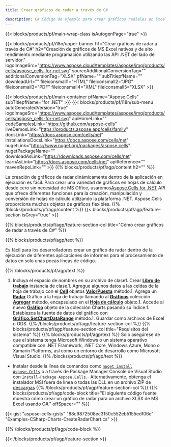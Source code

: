 ```yaml
---
title: Crear gráficos de radar a través de C#

description: C# Código de ejemplo para crear gráficos radiales en Excel mediante la biblioteca .NET. Use este código para crear un gráfico de radar para MS Excel dentro de VB.NET, Asp.NET o cualquier aplicación basada en .NET.
---
```

{{< blocks/products/pf/main-wrap-class isAutogenPage="true" >}}

{{< blocks/products/pf/i18n/upper-banner h1="Crear gráficos de radar a través de C#" h2="Creación de gráficos de MS Excel nativos y de alto rendimiento mediante programación utilizando las API .NET del lado del servidor." logoImageSrc="https://www.aspose.cloud/templates/aspose/img/products/cells/aspose_cells-for-net.svg" sourceAdditionalConversionTag="" additionalConversionTag="XLSX" pfName="" subTitlepfName="" downloadUrl="" fileiconsmall1="HTML" fileiconsmall2="JPG" fileiconsmall3="PDF" fileiconsmall4="XML" fileiconsmall5="XLSX" >}}

{{< blocks/products/pf/main-container pfName="Aspose.Cells" subTitlepfName="for .NET" >}}
{{< blocks/products/pf/i18n/sub-menu autoGeneratedVersion="true" logoImageSrc="https://www.aspose.cloud/templates/aspose/img/products/cells/aspose_cells-for-net.svg" apiHomeLink="" codeSamplesLink="https://github.com/aspose-cells" liveDemosLink="https://products.aspose.app/cells/family" docsLink="https://docs.aspose.com/cells/net" installationsDocsLink="https://docs.aspose.com/cells/net" nugetLink="https://www.nuget.org/packages/aspose.cells" nugetPackageName="" downloadAsLink="https://downloads.aspose.com/cells/net" learnAsLink="https://docs.aspose.com/cells/net" apiReference="" mavenRepoLink="" >}}
{{% blocks/products/pf/agp/content h2="" %}}

La creación de gráficos de radar dinámicamente dentro de la aplicación en ejecución es fácil. Para crear una variedad de gráficos en hojas de cálculo desde cero sin necesidad de MS Office, usaremos[Aspose.Cells for .NET](https://products.aspose.com/cells/net)  API que ofrece diferentes funciones para la creación, manipulación y conversión de hojas de cálculo utilizando la plataforma .NET. Aspose.Cells proporciona muchos objetos de gráficos flexibles.
{{% /blocks/products/pf/agp/content %}}
{{< blocks/products/pf/agp/feature-section isGrey="true" >}}

{{% blocks/products/pf/agp/feature-section-col title="Cómo crear gráficos de radar a través de C#" %}}

{{% blocks/products/pf/agp/text %}}

Es fácil para los desarrolladores crear un gráfico de radar dentro de la ejecución de diferentes aplicaciones de informes para el procesamiento de datos en solo unas pocas líneas de código.

{{% /blocks/products/pf/agp/text %}}

1. Incluya el espacio de nombres en su archivo de clase1. Crear [**Libro de trabajo**](https://reference.aspose.com/cells/net/aspose.cells/workbook) instancia de clase.1. Agregue algunos datos a las celdas de la hoja de trabajo con el [**Cell**](https://reference.aspose.com/cells/net/aspose.cells/cell) objetos [**ValorPuesta**](https://reference.aspose.com/cells/net/aspose.cells/cell/methods/putvalue/index) método.1. Agrega un [**Radar**](https://reference.aspose.com/cells/net/aspose.cells.charts/charttype) Gráfico a la hoja de trabajo llamando al [**Gráficos**](https://reference.aspose.com/cells/net/aspose.cells.charts/chartcollection) colección [**Agregar**](https://reference.aspose.com/cells/net/aspose.cells.charts/chartcollection/methods/add) método, encapsulado en el [**Hoja de cálculo**](https://reference.aspose.com/cells/net/aspose.cells/worksheet) objeto.1. Accede al nuevo [**Gráfico**](https://reference.aspose.com/cells/net/aspose.cells.charts/chart) objeto de la colección Charts pasando su índice.1. Establezca la fuente de datos del gráfico con [**Gráfico.SetChartDataRange**](https://https://reference.aspose.com/cells/net/aspose.cells.charts/chart/methods/setchartdatarange) método.1. Guardar como archivos de Excel o ODS.
{{% /blocks/products/pf/agp/feature-section-col %}}
{{% blocks/products/pf/agp/feature-section-col title="Requisitos del sistema" %}}
{{% blocks/products/pf/agp/text %}}
Solo asegúrese de que el sistema tenga Microsoft Windows o un sistema operativo compatible con .NET Framework, .NET Core, Windows Azure, Mono o Xamarin Platforms, así como un entorno de desarrollo como Microsoft Visual Studio.
{{% /blocks/products/pf/agp/text %}}
- Instalar desde la línea de comandos como <code><a href="https://downloads.aspose.com/cells/net">nuget install Aspose.Cells</a></code> o a través de Package Manager Console de Visual Studio con <code>Install-Package Aspose.Cells</code>.- Alternativamente, obtenga el instalador MSI fuera de línea o todas las DLL en un archivo ZIP de <a href="https://downloads.aspose.com/cells/net">descargas</a>
{{% /blocks/products/pf/agp/feature-section-col %}}
{{% blocks/products/pf/agp/code-block title="El siguiente código fuente muestra cómo crear un gráfico de radar para un archivo XLSX de MS Excel usando C#." offSpacer="" %}}

{{< gist "aspose-cells-gists" "88c9872508ec3150c552eb5155edf06e" "Examples-CSharp-Charts-CreateRadarChart.cs" >}}

{{% /blocks/products/pf/agp/code-block %}}

{{< /blocks/products/pf/agp/feature-section >}}

<!-- aboutfile Starts -->
